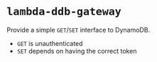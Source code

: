 # `lambda-ddb-gateway`

Provide a simple `GET`/`SET` interface to DynamoDB.

- `GET` is unauthenticated
- `SET` depends on having the correct token
